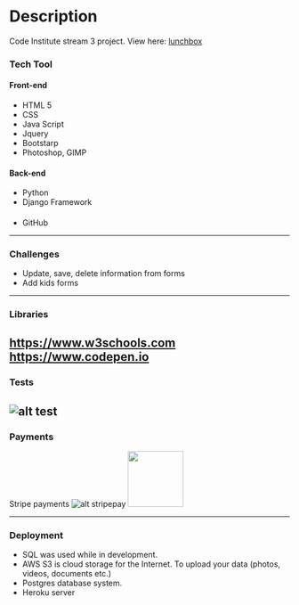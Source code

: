 # Description
Code Institute stream 3 project.
View here: [lunchbox](https://ignas-onlineshop.herokuapp.com/)

### Tech Tool
#### Front-end
* HTML 5
* CSS
* Java Script
* Jquery
* Bootstarp
* Photoshop, GIMP
#### Back-end
* Python
* Django Framework
#### 
* GitHub
---------------
### Challenges ###
* Update, save, delete information from forms 
* Add kids forms
---------------
### Libraries ###
https://www.w3schools.com
https://www.codepen.io
---------------
### Tests ###
![alt test](https://onlineshopbucket.s3.amazonaws.com/static/images/tests.JPG)
---------------
### Payments ###
Stripe payments
![alt stripepay](https://onlineshopbucket.s3.amazonaws.com/static/images/stripepay.JPG)
<img src="https://onlineshopbucket.s3.amazonaws.com/static/images/stripe.png" width="100">
<!--![alt stripegraph](https://onlineshopbucket.s3.amazonaws.com/static/images/stripe.png)-->
---------------
### Deployment ###
* SQL was used while in development.
* AWS S3 is cloud storage for the Internet. To upload your data (photos, videos, documents etc.)
* Postgres database system.
* Heroku server



